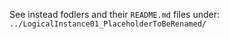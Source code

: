 See instead fodlers and their `README.md` files under: `../LogicalInstance01_PlaceholderToBeRenamed/`